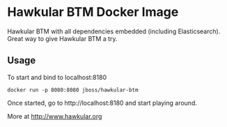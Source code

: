 # Hawkular BTM Docker Image

Hawkular BTM with all dependencies embedded (including Elasticsearch). Great way to give Hawkular BTM a try.

## Usage

To start and bind to localhost:8180

    docker run -p 8080:8080 jboss/hawkular-btm

Once started, go to http://localhost:8180 and start playing around.

More at http://www.hawkular.org

